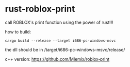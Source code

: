 # rust-roblox-print
call ROBLOX's print function using the power of rust!!!

how to build:
```
cargo build --release --target i686-pc-windows-msvc
```
the dll should be in /target/i686-pc-windows-msvc/release/

c++ version: https://github.com/Mlemix/roblox-print
